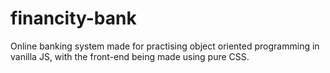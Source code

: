 # financity-bank
Online banking system made for practising object oriented programming in vanilla JS, with the front-end being made using pure CSS.
